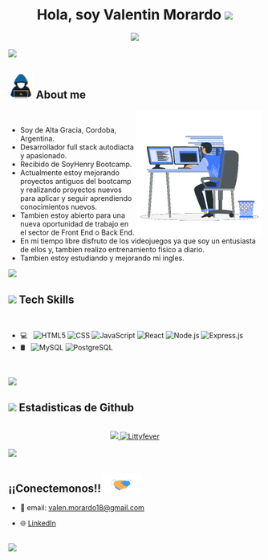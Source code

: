 <h1 align="center"><b>Hola, soy Valentin Morardo </b><img src="https://media.giphy.com/media/hvRJCLFzcasrR4ia7z/giphy.gif" width="35"></h1>

<p align="center">
  <a href="https://github.com/DenverCoder1/readme-typing-svg"><img src="https://readme-typing-svg.herokuapp.com?font=Time+New+Roman&color=cyan&size=25&center=true&vCenter=true&width=600&height=100&lines=Full+Stack+Developer...&hearts;++;Autodidacta+y+aprendiz/investigador+activo+++;Amo+aprender+nuevas+cosas...<3++++"></a>
</p>



<img src="https://user-images.githubusercontent.com/73097560/115834477-dbab4500-a447-11eb-908a-139a6edaec5c.gif">

## <picture><img src = "https://github.com/Littyfever/Littyfever/blob/main/assets/readmeImages/about_me.gif" width = 50px></picture> **About me**

<picture> <img align="right" src="https://github.com/Littyfever/Littyfever/blob/main/assets/readmeImages/Right_Side.gif" width = 250px></picture>

<br>

- Soy de Alta Gracia, Cordoba, Argentina.
- Desarrollador full stack autodiacta y apasionado.
- Recibido de SoyHenry Bootcamp.
- Actualmente estoy mejorando proyectos antiguos del bootcamp y realizando proyectos nuevos para aplicar y seguir aprendiendo conocimientos nuevos.
- Tambien estoy abierto para una nueva oportunidad de trabajo en el sector de Front End o Back End. <!-- [my resume](*LINK*) -->
- En mi tiempo libre disfruto de los videojuegos ya que soy un entusiasta de ellos y, tambien realizo entrenamiento fisico a diario.
- Tambien estoy estudiando y mejorando mi ingles.



<img src="https://user-images.githubusercontent.com/73097560/115834477-dbab4500-a447-11eb-908a-139a6edaec5c.gif"><br>

## <img src="https://media2.giphy.com/media/QssGEmpkyEOhBCb7e1/giphy.gif?cid=ecf05e47a0n3gi1bfqntqmob8g9aid1oyj2wr3ds3mg700bl&rid=giphy.gif" width ="25"><b> Tech Skills</b>

<br>

<p align="center">

- 💻 &nbsp;
  ![HTML5](https://img.shields.io/badge/-HTML5-FFFFFF?style=flat&logo=HTML5)
  ![CSS](https://img.shields.io/badge/-CSS-FFFFFF?style=flat&logo=CSS3&logoColor=1572B6)
  ![JavaScript](https://img.shields.io/badge/-JavaScript-FFFFFF?style=flat&logo=javascript)
  ![React](https://img.shields.io/badge/-React-FFFFFF?style=flat&logo=react)
  ![Node.js](https://img.shields.io/badge/-Node.js-FFFFFF?style=flat&logo=node.js)
  ![Express.js](https://img.shields.io/badge/-Express.js-FFFFFF?style=flat&logo=express&logoColor=000000)
- 🛢 &nbsp;
  ![MySQL](https://img.shields.io/badge/-MySQL-FFFFFF?style=flat&logo=mysql)
  ![PostgreSQL](https://img.shields.io/badge/-PostgreSQL-FFFFFF?style=flat&logo=PostgreSQL)


<br>

<img src="https://user-images.githubusercontent.com/73097560/115834477-dbab4500-a447-11eb-908a-139a6edaec5c.gif"><br>



## <img src="https://media.giphy.com/media/iY8CRBdQXODJSCERIr/giphy.gif" width="35"><b> Estadisticas de Github </b>

<br>

<div align="center">

<a href="https://github.com/Littyfever">
  <img src="https://github-stats-readme-seven.vercel.app/api?username=Littyfever&include_all_commits=true&count_private=true&show_icons=true&line_height=20&title_color=D3D3D3&icon_color=DB5DE7&text_color=D3D3D3&bg_color=0,000000,883490" width="450"/>
  <img src="https://github-stats-readme-seven.vercel.app/api/top-langs?username=Littyfever&show_icons=true&locale=en&layout=compact&line_height=20&title_color=D3D3D3&icon_color=DB5DE7&text_color=D3D3D3&bg_color=0,000000,883490" width="375"  alt="Littyfever"/>

</a>
</div>

<br>


<img src="https://user-images.githubusercontent.com/73097560/115834477-dbab4500-a447-11eb-908a-139a6edaec5c.gif">



## <b> ¡¡Conectemonos!!</b><img src="https://github.com/Littyfever/Littyfever/blob/main/assets/readmeImages/handshake.gif" width ="80">


<div align='left'>

<ul>

<li>

 📧 email: valen.morardo18@gmail.com
</li>

<li>

 🌐 [LinkedIn](https://www.linkedin.com/in/valentin-morardo-b125ba240/)
</li>


</ul>
<br>
<img src="https://user-images.githubusercontent.com/73097560/115834477-dbab4500-a447-11eb-908a-139a6edaec5c.gif">
</div>
